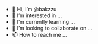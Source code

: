 - 👋 Hi, I’m @bakzzu
- 👀 I’m interested in ...
- 🌱 I’m currently learning ...
- 💞️ I’m looking to collaborate on ...
- 📫 How to reach me ...

<!---
bakzzu/bakzzu is a ✨ special ✨ repository because its `README.md` (this file) appears on your GitHub profile.
You can click the Preview link to take a look at your changes.
--->

